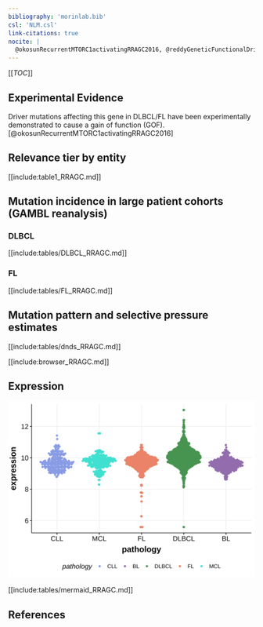 ```yaml
---
bibliography: 'morinlab.bib'
csl: 'NLM.csl'
link-citations: true
nocite: |
  @okosunRecurrentMTORC1activatingRRAGC2016, @reddyGeneticFunctionalDrivers2017, @hubschmannMutationalMechanismsShaping2021, 
---
```

[[_TOC_]]


## Experimental Evidence

Driver mutations affecting this gene in DLBCL/FL have been experimentally demonstrated to cause a gain of function (GOF).[@okosunRecurrentMTORC1activatingRRAGC2016]

## Relevance tier by entity

[[include:table1_RRAGC.md]]

## Mutation incidence in large patient cohorts (GAMBL reanalysis)

### DLBCL
[[include:tables/DLBCL_RRAGC.md]]

### FL
[[include:tables/FL_RRAGC.md]]

## Mutation pattern and selective pressure estimates

[[include:tables/dnds_RRAGC.md]]

[[include:browser_RRAGC.md]]

## Expression
![](images/gene_expression/RRAGC_by_pathology.svg)
<!-- ORIGIN: okosunRecurrentMTORC1activatingRRAGC2016a -->
<!-- DLBCL: okosunRecurrentMTORC1activatingRRAGC2016a -->

[[include:tables/mermaid_RRAGC.md]]

## References



